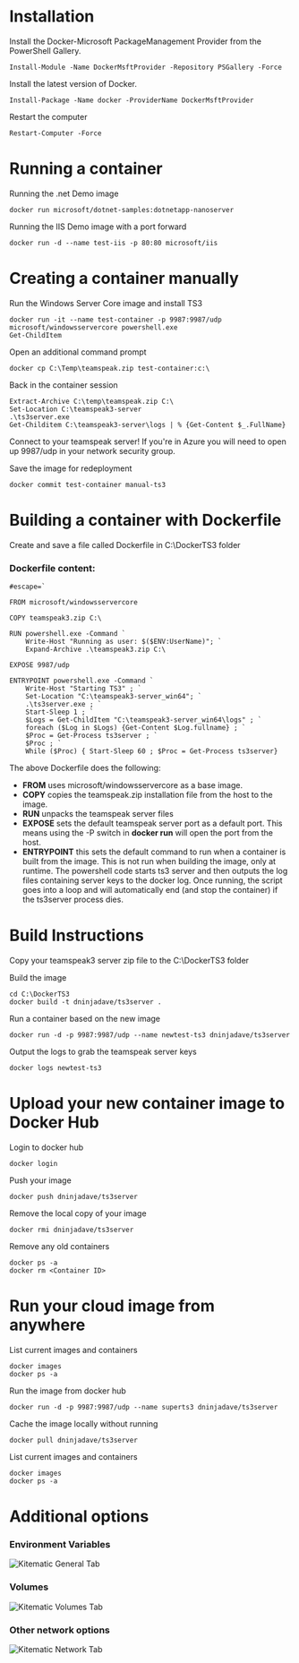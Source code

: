 # Installation

Install the Docker-Microsoft PackageManagement Provider from the PowerShell Gallery.

	Install-Module -Name DockerMsftProvider -Repository PSGallery -Force

Install the latest version of Docker.

    Install-Package -Name docker -ProviderName DockerMsftProvider

Restart the computer

    Restart-Computer -Force


# Running a container

Running the .net Demo image

    docker run microsoft/dotnet-samples:dotnetapp-nanoserver

Running the IIS Demo image with a port forward

    docker run -d --name test-iis -p 80:80 microsoft/iis


# Creating a container manually

Run the Windows Server Core image and install TS3

    docker run -it --name test-container -p 9987:9987/udp microsoft/windowsservercore powershell.exe
    Get-ChildItem

Open an additional command prompt

    docker cp C:\Temp\teamspeak.zip test-container:c:\

Back in the container session

    Extract-Archive C:\temp\teamspeak.zip C:\
    Set-Location C:\teamspeak3-server
    .\ts3server.exe
    Get-Childitem C:\teamspeak3-server\logs | % {Get-Content $_.FullName}

Connect to your teamspeak server! If you're in Azure you will need to open up 9987/udp in your network security group.

Save the image for redeployment

    docker commit test-container manual-ts3

# Building a container with Dockerfile

Create and save a file called Dockerfile in C:\DockerTS3 folder

### Dockerfile content:

    #escape=`

    FROM microsoft/windowsservercore

    COPY teamspeak3.zip C:\

    RUN powershell.exe -Command `
        Write-Host "Running as user: $($ENV:UserName)"; `
        Expand-Archive .\teamspeak3.zip C:\

    EXPOSE 9987/udp

    ENTRYPOINT powershell.exe -Command `
        Write-Host "Starting TS3" ; `
        Set-Location "C:\teamspeak3-server_win64"; `
        .\ts3server.exe ; `
        Start-Sleep 1 ; `
        $Logs = Get-ChildItem "C:\teamspeak3-server_win64\logs" ; `
        foreach ($Log in $Logs) {Get-Content $Log.fullname} ; `
        $Proc = Get-Process ts3server ; `
        $Proc ; `
        While ($Proc) { Start-Sleep 60 ; $Proc = Get-Process ts3server}

The above Dockerfile does the following:

 - **FROM** uses microsoft/windowsservercore as a base image.  
 - **COPY** copies the teamspeak.zip installation file from the host to the image.
 - **RUN** unpacks the teamspeak server files
 - **EXPOSE** sets the default teamspeak server port as a default port. This means using the -P switch in **docker run** will open the port from the host.
 - **ENTRYPOINT** this sets the default command to run when a container is built from the image. This is not run when building the image, only at runtime. The powershell code starts ts3 server and then outputs the log files containing server keys to the docker log. Once running, the script goes into a loop and will automatically end (and stop the container) if the ts3server process dies.

# Build Instructions

Copy your teamspeak3 server zip file to the C:\DockerTS3 folder

Build the image

	cd C:\DockerTS3
	docker build -t dninjadave/ts3server .

Run a container based on the new image

	docker run -d -p 9987:9987/udp --name newtest-ts3 dninjadave/ts3server

Output the logs to grab the teamspeak server keys

	docker logs newtest-ts3

# Upload your new container image to Docker Hub

Login to docker hub

    docker login

Push your image

    docker push dninjadave/ts3server

Remove the local copy of your image

    docker rmi dninjadave/ts3server

Remove any old containers

    docker ps -a
    docker rm <Container ID>


# Run your cloud image from anywhere

List current images and containers

    docker images
    docker ps -a

Run the image from docker hub

    docker run -d -p 9987:9987/udp --name superts3 dninjadave/ts3server

Cache the image locally without running

    docker pull dninjadave/ts3server

List current images and containers

    docker images
    docker ps -a


# Additional options

### Environment Variables

![Kitematic General Tab](http://i.imgur.com/9Yh1hsY.png)

### Volumes

![Kitematic Volumes Tab](http://i.imgur.com/p6U1c6g.png)

### Other network options

![Kitematic Network Tab](http://i.imgur.com/VzSH9fO.png)
